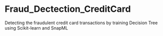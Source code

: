 # Fraud_Dectection_CreditCard
Detecting the fraudulent credit card transactions by training Decision Tree using Scikit-learn and SnapML  
